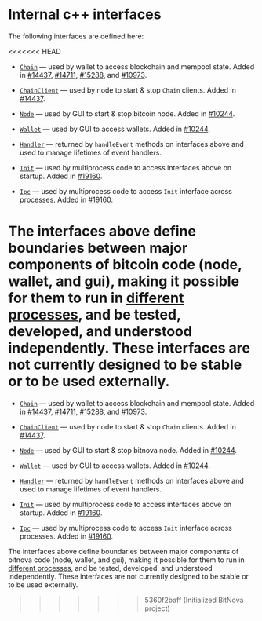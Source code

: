 # Internal c++ interfaces

The following interfaces are defined here:

<<<<<<< HEAD
* [`Chain`](chain.h) — used by wallet to access blockchain and mempool state. Added in [#14437](https://github.com/bitcoin/bitcoin/pull/14437), [#14711](https://github.com/bitcoin/bitcoin/pull/14711), [#15288](https://github.com/bitcoin/bitcoin/pull/15288), and [#10973](https://github.com/bitcoin/bitcoin/pull/10973).

* [`ChainClient`](chain.h) — used by node to start & stop `Chain` clients. Added in [#14437](https://github.com/bitcoin/bitcoin/pull/14437).

* [`Node`](node.h) — used by GUI to start & stop bitcoin node. Added in [#10244](https://github.com/bitcoin/bitcoin/pull/10244).

* [`Wallet`](wallet.h) — used by GUI to access wallets. Added in [#10244](https://github.com/bitcoin/bitcoin/pull/10244).

* [`Handler`](handler.h) — returned by `handleEvent` methods on interfaces above and used to manage lifetimes of event handlers.

* [`Init`](init.h) — used by multiprocess code to access interfaces above on startup. Added in [#19160](https://github.com/bitcoin/bitcoin/pull/19160).

* [`Ipc`](ipc.h) — used by multiprocess code to access `Init` interface across processes. Added in [#19160](https://github.com/bitcoin/bitcoin/pull/19160).

The interfaces above define boundaries between major components of bitcoin code (node, wallet, and gui), making it possible for them to run in [different processes](../../doc/multiprocess.md), and be tested, developed, and understood independently. These interfaces are not currently designed to be stable or to be used externally.
=======
* [`Chain`](chain.h) — used by wallet to access blockchain and mempool state. Added in [#14437](https://github.com/bitnova/bitnova/pull/14437), [#14711](https://github.com/bitnova/bitnova/pull/14711), [#15288](https://github.com/bitnova/bitnova/pull/15288), and [#10973](https://github.com/bitnova/bitnova/pull/10973).

* [`ChainClient`](chain.h) — used by node to start & stop `Chain` clients. Added in [#14437](https://github.com/bitnova/bitnova/pull/14437).

* [`Node`](node.h) — used by GUI to start & stop bitnova node. Added in [#10244](https://github.com/bitnova/bitnova/pull/10244).

* [`Wallet`](wallet.h) — used by GUI to access wallets. Added in [#10244](https://github.com/bitnova/bitnova/pull/10244).

* [`Handler`](handler.h) — returned by `handleEvent` methods on interfaces above and used to manage lifetimes of event handlers.

* [`Init`](init.h) — used by multiprocess code to access interfaces above on startup. Added in [#19160](https://github.com/bitnova/bitnova/pull/19160).

* [`Ipc`](ipc.h) — used by multiprocess code to access `Init` interface across processes. Added in [#19160](https://github.com/bitnova/bitnova/pull/19160).

The interfaces above define boundaries between major components of bitnova code (node, wallet, and gui), making it possible for them to run in [different processes](../../doc/multiprocess.md), and be tested, developed, and understood independently. These interfaces are not currently designed to be stable or to be used externally.
>>>>>>> 5360f2baff (Initialized BitNova project)
